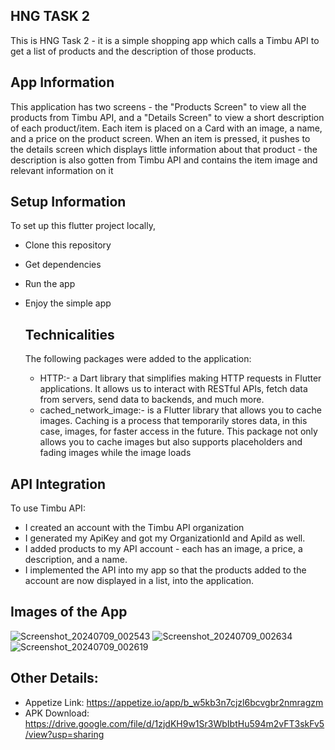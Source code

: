 ## HNG TASK 2
This is HNG Task 2 - it is a simple shopping app which calls a Timbu API to get a list of products and the description of those products.

## App Information
This application has two screens - the "Products Screen" to view all the products from Timbu API, and a "Details Screen" to view a short description of each product/item.
Each item is placed on a Card with an image, a name, and a price on the product screen.
When an item is pressed, it pushes to the details screen which displays little information about that product - the description is also gotten from Timbu API and contains the item image and relevant information on it

## Setup Information
To set up this flutter project locally,
- Clone this repository
- Get dependencies
- Run the app
- Enjoy the simple app

  ## Technicalities
  The following packages were added to the application:
  - HTTP:-  a Dart library that simplifies making HTTP requests in Flutter applications. It allows us to interact with RESTful APIs, fetch data from servers, send data to backends, and               much more.
  - cached_network_image:- is a Flutter library that allows you to cache images. Caching is a process that temporarily stores data, in this case, images, for faster access in the future.                            This package not only allows you to cache images but also supports placeholders and fading images while the image loads

## API Integration
To use Timbu API:
- I created an account with the Timbu API organization
- I generated my ApiKey and got my OrganizationId and ApiId as well.
- I added products to my API account - each has an image, a price, a description, and a name.
- I implemented the API into my app so that the products added to the account are now displayed in a list,  into the application.

## Images of the App
![Screenshot_20240709_002543](https://github.com/rejoice-omotunwase/shop_smart/assets/108352463/4880d2e1-0e00-42a9-b326-1d54dd42b3bc)
![Screenshot_20240709_002634](https://github.com/rejoice-omotunwase/shop_smart/assets/108352463/2dcffb5e-8331-41c1-b18a-4fa67a80c19b)
![Screenshot_20240709_002619](https://github.com/rejoice-omotunwase/shop_smart/assets/108352463/f2c18019-083b-4edd-b206-26866fdfc8b0)

## Other Details:
- Appetize Link: https://appetize.io/app/b_w5kb3n7cjzl6bcvgbr2nmragzm
- APK Download: https://drive.google.com/file/d/1zjdKH9w1Sr3WbIbtHu594m2vFT3skFv5/view?usp=sharing
